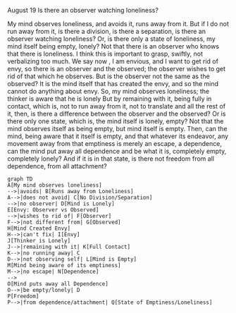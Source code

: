 August 19
Is there an observer watching loneliness?

My mind observes loneliness, and avoids it, runs away from it. But if I do not run away from it, is there a division, is there a separation, is there an observer watching loneliness? Or, is there only a state of loneliness, my mind itself being empty, lonely? Not that there is an observer who knows that there is loneliness. I think this is important to grasp, swiftly, not verbalizing too much. We say now , I am envious, and I want to get rid of envy, so there is an observer and the observed; the observer wishes to get rid of that which he observes. But is the observer not the same as the observed? It is the mind itself that has created the envy, and so the mind cannot do anything about envy. So, my mind observes loneliness; the thinker is aware that he is lonely But by remaining with it, being fully in contact, which is, not to run away from it, not to translate and all the rest of it, then, is there a difference between the observer and the observed? Or is there only one state, which is, the mind itself is lonely, empty? Not that the mind observes itself as being empty, but mind itself is empty. Then, can the mind, being aware that it itself is empty, and that whatever its endeavor, any movement away from that emptiness is merely an escape, a dependence, can the mind put away all dependence and be what it is, completely empty, completely lonely? And if it is in that state, is there not freedom from all dependence, from all attachment?
```mermaid
graph TD
A[My mind observes loneliness]
-->|avoids| B[Runs away from Loneliness]
A-->|does not avoid| C[No Division/Separation]
-->|no observer| D[Mind is Lonely]
E[Envy: Observer vs Observed]
-->|wishes to rid of| F[Observer]
F-->|not different from| G[Observed]
H[Mind Created Envy]
H-->|can't fix| I[Envy]
J[Thinker is Lonely]
J-->|remaining with it| K[Full Contact]
K-->|no running away| C
D-->|not observing self| L[Mind is Empty]
M[Mind being aware of its emptiness]
M-->|no escape| N[Dependence]
-->
O[Mind puts away all Dependence]
O-->|be empty/lonely| D
P[Freedom]
P-->|from dependence/attachment| Q[State of Emptiness/Loneliness]
```